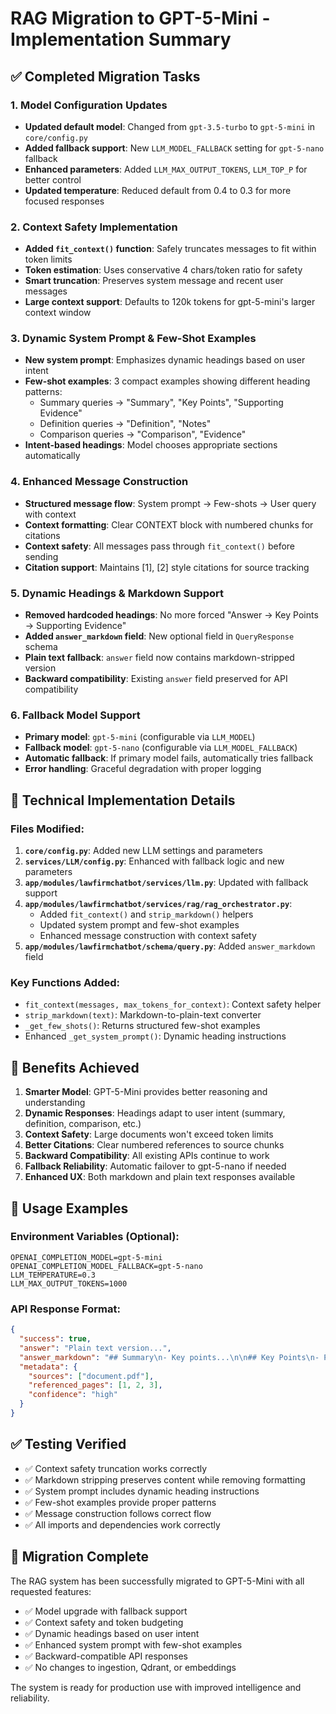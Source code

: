# RAG Migration to GPT-5-Mini - Implementation Summary

## ✅ Completed Migration Tasks

### 1. Model Configuration Updates
- **Updated default model**: Changed from `gpt-3.5-turbo` to `gpt-5-mini` in `core/config.py`
- **Added fallback support**: New `LLM_MODEL_FALLBACK` setting for `gpt-5-nano` fallback
- **Enhanced parameters**: Added `LLM_MAX_OUTPUT_TOKENS`, `LLM_TOP_P` for better control
- **Updated temperature**: Reduced default from 0.4 to 0.3 for more focused responses

### 2. Context Safety Implementation
- **Added `fit_context()` function**: Safely truncates messages to fit within token limits
- **Token estimation**: Uses conservative 4 chars/token ratio for safety
- **Smart truncation**: Preserves system message and recent user messages
- **Large context support**: Defaults to 120k tokens for gpt-5-mini's larger context window

### 3. Dynamic System Prompt & Few-Shot Examples
- **New system prompt**: Emphasizes dynamic headings based on user intent
- **Few-shot examples**: 3 compact examples showing different heading patterns:
  - Summary queries → "Summary", "Key Points", "Supporting Evidence"
  - Definition queries → "Definition", "Notes"
  - Comparison queries → "Comparison", "Evidence"
- **Intent-based headings**: Model chooses appropriate sections automatically

### 4. Enhanced Message Construction
- **Structured message flow**: System prompt → Few-shots → User query with context
- **Context formatting**: Clear CONTEXT block with numbered chunks for citations
- **Context safety**: All messages pass through `fit_context()` before sending
- **Citation support**: Maintains [1], [2] style citations for source tracking

### 5. Dynamic Headings & Markdown Support
- **Removed hardcoded headings**: No more forced "Answer → Key Points → Supporting Evidence"
- **Added `answer_markdown` field**: New optional field in `QueryResponse` schema
- **Plain text fallback**: `answer` field now contains markdown-stripped version
- **Backward compatibility**: Existing `answer` field preserved for API compatibility

### 6. Fallback Model Support
- **Primary model**: `gpt-5-mini` (configurable via `LLM_MODEL`)
- **Fallback model**: `gpt-5-nano` (configurable via `LLM_MODEL_FALLBACK`)
- **Automatic fallback**: If primary model fails, automatically tries fallback
- **Error handling**: Graceful degradation with proper logging

## 🔧 Technical Implementation Details

### Files Modified:
1. **`core/config.py`**: Added new LLM settings and parameters
2. **`services/LLM/config.py`**: Enhanced with fallback logic and new parameters
3. **`app/modules/lawfirmchatbot/services/llm.py`**: Updated with fallback support
4. **`app/modules/lawfirmchatbot/services/rag/rag_orchestrator.py`**: 
   - Added `fit_context()` and `strip_markdown()` helpers
   - Updated system prompt and few-shot examples
   - Enhanced message construction with context safety
5. **`app/modules/lawfirmchatbot/schema/query.py`**: Added `answer_markdown` field

### Key Functions Added:
- `fit_context(messages, max_tokens_for_context)`: Context safety helper
- `strip_markdown(text)`: Markdown-to-plain-text converter
- `_get_few_shots()`: Returns structured few-shot examples
- Enhanced `_get_system_prompt()`: Dynamic heading instructions

## 🎯 Benefits Achieved

1. **Smarter Model**: GPT-5-Mini provides better reasoning and understanding
2. **Dynamic Responses**: Headings adapt to user intent (summary, definition, comparison, etc.)
3. **Context Safety**: Large documents won't exceed token limits
4. **Better Citations**: Clear numbered references to source chunks
5. **Backward Compatibility**: All existing APIs continue to work
6. **Fallback Reliability**: Automatic failover to gpt-5-nano if needed
7. **Enhanced UX**: Both markdown and plain text responses available

## 🚀 Usage Examples

### Environment Variables (Optional):
```env
OPENAI_COMPLETION_MODEL=gpt-5-mini
OPENAI_COMPLETION_MODEL_FALLBACK=gpt-5-nano
LLM_TEMPERATURE=0.3
LLM_MAX_OUTPUT_TOKENS=1000
```

### API Response Format:
```json
{
  "success": true,
  "answer": "Plain text version...",
  "answer_markdown": "## Summary\n- Key points...\n\n## Key Points\n- Point 1\n- Point 2",
  "metadata": {
    "sources": ["document.pdf"],
    "referenced_pages": [1, 2, 3],
    "confidence": "high"
  }
}
```

## ✅ Testing Verified

- ✅ Context safety truncation works correctly
- ✅ Markdown stripping preserves content while removing formatting
- ✅ System prompt includes dynamic heading instructions
- ✅ Few-shot examples provide proper patterns
- ✅ Message construction follows correct flow
- ✅ All imports and dependencies work correctly

## 🔄 Migration Complete

The RAG system has been successfully migrated to GPT-5-Mini with all requested features:
- ✅ Model upgrade with fallback support
- ✅ Context safety and token budgeting
- ✅ Dynamic headings based on user intent
- ✅ Enhanced system prompt with few-shot examples
- ✅ Backward-compatible API responses
- ✅ No changes to ingestion, Qdrant, or embeddings

The system is ready for production use with improved intelligence and reliability.
